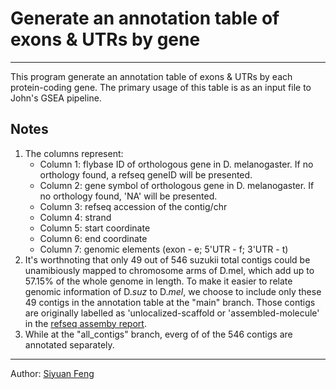 # Generate an annotation table of exons & UTRs by gene

----

This program generate an annotation table of exons & UTRs by each protein-coding gene. The primary usage of this table is as an input file to John's GSEA pipeline.

## Notes
1. The columns represent: 
    * Column 1: flybase ID of orthologous gene in D. melanogaster. If no orthology found, a refseq geneID will be presented.
    * Column 2: gene symbol of orthologous gene in D. melanogaster. If no orthology found, 'NA' will be presented. 
    * Column 3: refseq accession of the contig/chr
    * Column 4: strand
    * Column 5: start coordinate
    * Column 6: end coordinate
    * Column 7: genomic elements (exon - e; 5'UTR - f; 3'UTR - t)
2. It's worthnoting that only 49 out of 546 suzukii total contigs could be unamibiously mapped to chromosome arms of D.mel, which add up to 57.15% of the whole genome in length. To make it easier to relate genomic information of D.*suz* to D.*mel*, we choose to include only these 49 contigs in the annotation table at the "main" branch. Those contigs are originally labelled as 'unlocalized-scaffold or 'assembled-molecule' in the [refseq assemby report][1].
3. While at the "all_contigs" branch, everg of of the 546 contigs are annotated separately.

[1]: https://ftp.ncbi.nlm.nih.gov/genomes/refseq/invertebrate/Drosophila_suzukii/latest_assembly_versions/GCF_013340165.1_LBDM_Dsuz_2.1.pri/GCF_013340165.1_LBDM_Dsuz_2.1.pri_assembly_report.txt "assembly report of Dsuz_2.1"

----
Author: [Siyuan Feng](https://scholar.google.com/citations?user=REHFXSsAAAAJ&hl)